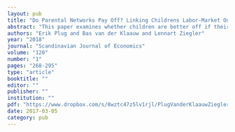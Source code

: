```yaml
---
layout: pub
title: "Do Parental Networks Pay Off? Linking Childrens Labor-Market Outcomes to their Parents Friends"
abstract: "This paper examines whether children are better off if their parents have more elaborate social networks. Using data on high-school friendships of parents, we analyze whether the number and characteristics of friends affect the labor-market outcomes of children. While parental friendships formed in high school appear long lasting, we find no significant impact on the occupational choices and earnings prospects of their children. These results do not change when we account for network endogeneity, network persistency and network measurement error. Only when children enter the labor market, we find that friends of parents have a marginally significant but small influence on the occupational choice of children."
authors: "Erik Plug and Bas van der Klaauw and Lennart Ziegler"
year: "2018"
journal: "Scandinavian Journal of Economics"
volume: "120"
number: "1"
pages: "268-295"
type: "article"
booktitle: ""
editor: ""
publisher: ""
institution: ""
pdf: "https://www.dropbox.com/s/8wztc47z5lv1rjl/PlugVanderKlaauwZiegler2018SJE.pdf?dl=0"
date: 2017-03-05
category: pub
---
```

